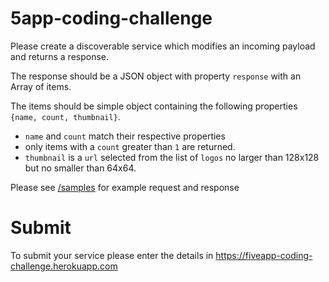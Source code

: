 # 5app-coding-challenge

Please create a discoverable service which modifies an incoming payload and returns a response. 

The response should be a JSON object with property `response` with an Array of items.

The items should be simple object containing the following properties `{name, count, thumbnail}`.

- `name` and `count` match their respective properties
- only items with a `count` greater than `1` are returned.
- `thumbnail` is a `url` selected from the list of `logos` no larger than 128x128 but no smaller than 64x64.


Please see [/samples](/samples) for example request and response

# Submit

To submit your service please enter the details in https://fiveapp-coding-challenge.herokuapp.com

